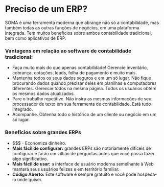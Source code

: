 # Preciso de um ERP?


SOMA é uma ferramenta moderna que abrange não só a contabilidade, mas também todas as outras
funções de negócios, em uma plataforma integrada. Tem muitos benefícios sobre ambos
contabilidade tradicional, bem como aplicativos de ERP.


### Vantagens em relação ao software de contabilidade tradicional:


* Faça muito mais do que apenas contabilidade! Gerencie inventário, cobrança, cotações, leads, folha de pagamento e muito mais.
* Mantenha todos os seus dados seguros e em um só lugar. Não fique procurando dados quando precisar deles em planilhas e computadores diferentes. Gerencie todos na mesma página. Todos os usuários obtêm os mesmos dados atualizados.
* Pare o trabalho repetitivo. Não insira as mesmas informações de seu processador de texto em sua ferramenta de contabilidade. Está tudo integrado.
* Acompanhe. Obtenha todo o histórico de um cliente ou negócio em um só lugar.


### Benefícios sobre grandes ERPs


* $$$ - Economiza dinheiro.
* **Mais fácil de configurar:** grandes ERPs são notoriamente difíceis de configurar e farão um zilhão de perguntas antes que você possa fazer algo significativo.
* **Mais fácil de usar:** a interface de usuário moderna semelhante à Web manterá seus usuários felizes e em território familiar.
* **Código Aberto:** Este software é sempre gratuito e você pode hospedá-lo onde quiser.
